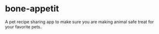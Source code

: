 # bone-appetit
A pet recipe sharing app to make sure you are making animal safe treat for your favorite pets. 
